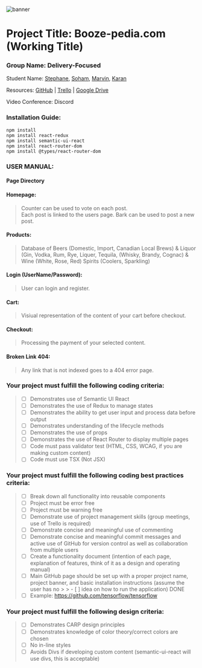 ![banner](https://github.com/svaillancourt/TECHCareers-Capstone-Assignment/blob/master/Booze-pedia/Booze-pedia/wwwroot/Img/banner.png)

# Project Title: Booze-pedia.com  (Working Title)

### Group Name: Delivery-Focused

Student Name: [Stephane](http://github.com/svaillancourt), [Soham](http://github.com/sohampatelk), [Marvin](http://github.com/MarvRoldan), [Karan](http://github.com/KaranPandher)

Resources: [GitHub](https://github.com/svaillancourt/TECHCareers-Capstone-Assignment) | [Trello](https://trello.com/b/MdkAHVEd/delivery-focused) |
 [Google Drive](https://drive.google.com/drive/folders/1qXbzhE4FHtSnGMNoGACNNct19g7GrCTs?usp=sharing)

Video Conference: Discord

### Installation Guide:
    
    npm install
    npm install react-redux
    npm install semantic-ui-react
    npm install react-router-dom
    npm install @types/react-router-dom

### USER MANUAL: 

#### Page Directory

#### Homepage:

> Counter can be used to vote on each post.  
> Each post is linked to the users page. 
> Bark can be used to post a new post.

#### Products:

> Database of Beers (Domestic, Import, Canadian Local Brews) & Liquor (Gin, Vodka, Rum, Rye, Liquer, Tequila, (Whisky, Brandy, Cognac) & Wine (White, Rose, Red) Spirits (Coolers, Sparkling)

#### Login (UserName/Password):

> User can login and register.

#### Cart:

> Visiual representation of the content of your cart before checkout.

#### Checkout:

> Processing the payment of your selected content.

#### Broken Link 404:

> Any link that is not indexed goes to a 404 error page.

### Your project must fulfill the following coding criteria:

> - [ ] Demonstrates use of Semantic UI React 
> - [ ] Demonstrates the use of Redux to manage states
> - [ ] Demonstrates the ability to get user input and process data before output
> - [ ] Demonstrates understanding of the lifecycle methods
> - [ ] Demonstrates the use of props
> - [ ] Demonstrates the use of React Router to display multiple pages
> - [ ] Code must pass validator test (HTML, CSS, WCAG, if you are making custom content)
> - [ ] Code must use TSX (Not JSX)

### Your project must fulfill the following coding best practices criteria:

> - [ ] Break down all functionality into reusable components
> - [ ] Project must be error free
> - [ ] Project must be warning free
> - [ ] Demonstrate use of project management skills (group meetings, use of Trello is required)
> - [ ] Demonstrate concise and meaningful use of commenting
> - [ ] Demonstrate concise and meaningful commit messages and active use of GitHub for version control as well as collaboration from multiple users
> - [ ] Create a functionality document (intention of each page, explanation of features, think of it as a design and operating manual)
> - [ ] Main GitHub page should be set up with a proper project name, project banner, and basic installation instructions (assume the user has no > > - [ ] idea on how to run the application) DONE
> - [ ] Example: https://github.com/tensorflow/tensorflow

### Your project must fulfill the following design criteria:

> - [ ] Demonstrates CARP design principles
> - [ ] Demonstrates knowledge of color theory/correct colors are chosen
> - [ ] No in-line styles
> - [ ] Avoids Divs if developing custom content (semantic-ui-react will use divs, this is acceptable)